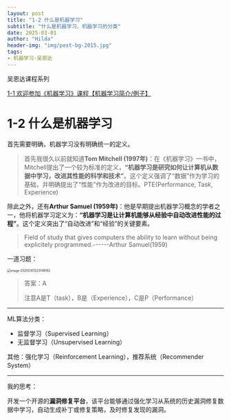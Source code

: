 ```yaml
---
layout: post
title: "1-2 什么是机器学习"
subtitle: "什么是机器学习、机器学习的分类"
date: 2025-03-01
author: "Hilda"
header-img: "img/post-bg-2015.jpg"
tags:
- 机器学习-吴恩达
---
```



<script type="text/javascript"
        src="https://cdnjs.cloudflare.com/ajax/libs/mathjax/2.7.5/MathJax.js?config=TeX-AMS-MML_SVG">
</script>

吴恩达课程系列

[1-1 欢迎参加《机器学习》课程【机器学习简介/例子】](https://kirsten-1.github.io/2025/02/28/%E5%90%B4%E6%81%A9%E8%BE%BEML1-1/)

# 1-2 什么是机器学习

首先需要明确，机器学习没有明确统一的定义。

> 首先我很久以前就知道**Tom Mitchell (1997年)**：在《机器学习》一书中，Mitchell提出了一个较为标准的定义，**“机器学习是研究如何让计算机从数据中学习，改进其性能的科学和技术”**。这个定义强调了“数据”作为学习的基础，并明确提出了“性能”作为改进的目标。PTE(Performance, Task, Experience)

除此之外，还有**Arthur Samuel (1959年)**：他是早期提出机器学习概念的学者之一，他将机器学习定义为：**“机器学习是让计算机能够从经验中自动改进性能的过程”**。这个定义突出了“自动改进”和“经验”的关键要素。

> Field of study that gives computers the ability to learn without being explicitely programmed.------Arthur Samuel(1959)

一道习题：

<img src="https://wechat01.oss-cn-hangzhou.aliyuncs.com/img/image-20250301223146182.png" alt="image-20250301223146182" style="zoom:50%;" />

> 答案：A
>
> 注意A是T（task），B是（Experience），C是P（Performance）

----

ML算法分类：

- 监督学习（Supervised Learning）
- 无监督学习（Unsupervised Learning）

其他：强化学习（Reinforcement Learning），推荐系统（Recommender System）

----

我的思考：

开发一个开源的**漏洞修复平台**，该平台能够通过强化学习从系统的历史漏洞修复数据中学习，自动生成补丁或修复策略，及时修复发现的漏洞。


